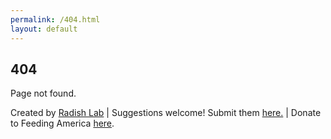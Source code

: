 ```yaml
---
permalink: /404.html
layout: default
---
```


<div class="outer-wrapper">
  
  <main class="wrapper">
    <h2>404</h2>
    <p>Page not found.</p>
  </main>

  <footer>
    <p>Created by <a href="https://radishlab.com/" target="_blank">Radish Lab</a> | Suggestions welcome! Submit them <a href="mailto:chris@radishlab.com" target="_blank">here.</a> | Donate to Feeding America <a href="https://www.feedingamerica.org/" target="_blank">here</a>.</p>
  </footer>
  
</div>

